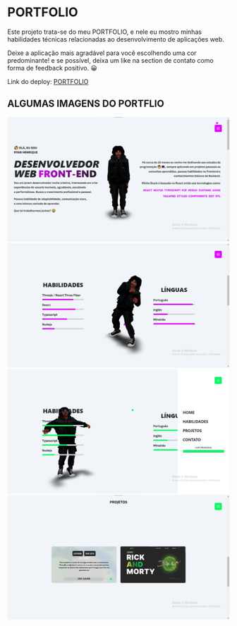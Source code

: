 # PORTFOLIO

Este projeto trata-se do meu PORTFOLIO,
e nele eu mostro minhas habilidades técnicas relacionadas
ao desenvolvimento de aplicações web.

Deixe a aplicação mais agradável para você escolhendo uma cor predominante!
e se possível, deixa um like na section de contato como forma de feedback positivo. 😀

Link do deploy: [PORTFOLIO](https://ryanzitto.github.io/)

## ALGUMAS IMAGENS DO PORTFLIO

![image](/public/images/PORTFOLIO-IMAGE-1.png)
![image](/public/images/PORTFOLIO-IMAGE-2.png)
![image](/public/images/PORTFOLIO-IMAGE-3.png)
![image](/public/images/PORTFOLIO-IMAGE-4.png)
